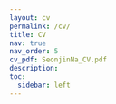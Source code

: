 ```yaml
---
layout: cv
permalink: /cv/
title: CV 
nav: true
nav_order: 5
cv_pdf: SeonjinNa_CV.pdf
description: 
toc:
  sidebar: left
---
```

